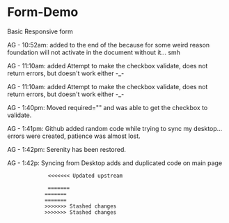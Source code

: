 # Form-Demo
Basic Responsive form

 
 
 AG - 10:52am: added <script>$(document).foundation();</script> to the end of the <body> because for some weird reason foundation will not activate 	  in the document without it... smh
 

 AG - 11:10am: added Attempt to make the checkbox validate, does not return errors, but doesn't work either -_- 

 AG - 11:10am: added Attempt to make the checkbox validate, does not return errors, but doesn't work either -_- 
 
 
 AG - 1:40pm: Moved required="" and was able to get the checkbox to validate.

 
 AG - 1:41pm: Github added random code while trying to sync my desktop... errors were created, patience was almost lost.
 
 AG - 1:42pm: Serenity has been restored.

 AG - 1:42p:  Syncing from Desktop adds and duplicated code on main page
 
				 <<<<<<< Updated upstream
				 
				 =======
				=======
				======= 
				>>>>>>> Stashed changes
				>>>>>>> Stashed changes
